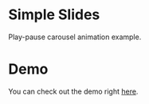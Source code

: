 # Simple Slides
Play-pause carousel animation example.

# Demo
You can check out the demo right [here](https://vanjazeli.github.io/simple-slides/).
